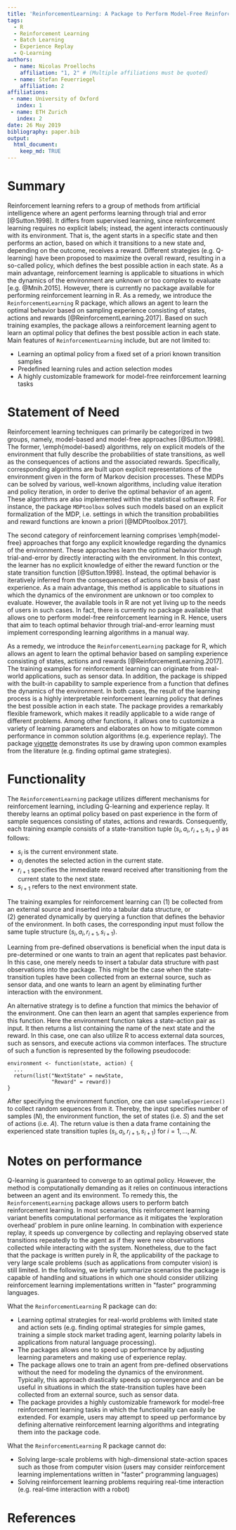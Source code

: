 ```yaml
---
title: 'ReinforcementLearning: A Package to Perform Model-Free Reinforcement Learning in R'
tags:
  - R
  - Reinforcement Learning
  - Batch Learning
  - Experience Replay
  - Q-Learning
authors:
  - name: Nicolas Proellochs
    affiliation: "1, 2" # (Multiple affiliations must be quoted)
  - name: Stefan Feuerriegel
    affiliation: 2
affiliations:
 - name: University of Oxford
   index: 1
 - name: ETH Zurich
   index: 2
date: 26 May 2019
bibliography: paper.bib
output:
  html_document:
    keep_md: TRUE
---
```


# Summary

Reinforcement learning refers to a group of methods from artificial intelligence where an agent performs learning through trial and error [@Sutton.1998]. It differs from supervised learning, since reinforcement learning requires no explicit labels; instead, the agent interacts continuously with its environment. That is, the agent starts in a specific state and then performs an action, based on which it transitions to a new state and, depending on the outcome, receives a reward. Different strategies (e.g. Q-learning) have been proposed to maximize the overall reward, resulting in a so-called policy, which defines the best possible action in each state. As a main advantage, reinforcement learning is applicable to situations in which the dynamics of the environment are unknown or too complex to evaluate [e.g. @Mnih.2015]. However, there is currently no package available for performing reinforcement learning in R. As a remedy, we introduce the `ReinforcementLearning` R package, which allows an agent to learn the optimal behavior based on sampling experience consisting of states, actions and rewards [@ReinforcementLearning.2017]. Based on such training examples, the package allows a reinforcement learning agent to learn an optimal policy that defines the best possible action in each state. Main features of `ReinforcementLearning` include, but are not limited to:

- Learning an optimal policy from a fixed set of a priori known transition samples
- Predefined learning rules and action selection modes
- A highly customizable framework for model-free reinforcement learning tasks

# Statement of Need

<!--Model-based RL / MDPs --> 
Reinforcement learning techniques can primarily be categorized in two groups, namely, model-based and model-free approaches [@Sutton.1998]. The former, \emph{model-based} algorithms, rely on explicit models of the environment that fully describe the probabilities of state transitions, as well as the consequences of actions and the associated rewards. Specifically, corresponding algorithms are built upon explicit representations of the environment given in the form of Markov decision processes. These MDPs can be solved by various, well-known algorithms, including value iteration and policy iteration, in order to derive the optimal behavior of an agent. These algorithms are also implemented within the statistical software R. For instance, the package `MDPtoolbox` solves such models based on an explicit formalization of the MDP, i.e. settings in which the transition probabilities and reward functions are known a priori [@MDPtoolbox.2017].

<!--Model-free RL --> 
The second category of reinforcement learning comprises \emph{model-free} approaches that forgo any explicit knowledge regarding the dynamics of the environment. These approaches learn the optimal behavior through trial-and-error by directly interacting with the environment. In this context, the learner has no explicit knowledge of either the reward function or the state transition function [@Sutton.1998]. Instead, the optimal behavior is iteratively inferred from the consequences of actions on the basis of past experience. As a main advantage, this method is applicable to situations in which the dynamics of the environment are unknown or too complex to evaluate. However, the available tools in R are not yet living up to the needs of users in such cases. In fact, there is currently no package available that allows one to perform model-free reinforcement learning in R. Hence, users that aim to teach optimal behavior through trial-and-error learning must implement corresponding learning algorithms in a manual way.

<!-- RL package --> 
As a remedy, we introduce the `ReinforcementLearning` package for R, which allows an agent to learn the optimal behavior based on sampling experience consisting of states, actions and rewards  [@ReinforcementLearning.2017]. The training examples for reinforcement learning can originate from real-world applications, such as sensor data. In addition, the package is shipped with the built-in capability to sample experience from a function that defines the dynamics of the environment. In both cases, the result of the learning process is a highly interpretable reinforcement learning policy that defines the best possible action in each state. The package provides a remarkably flexible framework, which makes it readily applicable to a wide range of different problems. Among other functions, it allows one to customize a variety of learning parameters and elaborates on how to mitigate common performance in common solution algorithms (e.g. experience replay). The package [vignette](https://github.com/nproellochs/ReinforcementLearning/blob/master/vignettes/ReinforcementLearning.Rmd) demonstrates its use by drawing upon common examples from the literature (e.g. finding optimal game strategies).

# Functionality

The `ReinforcementLearning` package utilizes different mechanisms for reinforcement learning, including Q-learning and experience replay. It thereby learns an optimal policy based on past experience in the form of sample sequences consisting of states, actions and rewards. Consequently, each training example consists of a state-transition tuple $(s_i, a_i, r_{i+1}, s_{i+1})$ as follows:

* $s_i$ is the current environment state.
* $a_i$ denotes the selected action in the current state.
* $r_{i+1}$ specifies the immediate reward received after transitioning from the current state to the next state.
* $s_{i+1}$ refers to the next environment state.

The training examples for reinforcement learning can (1)&nbsp;be collected from an external source and inserted into a tabular data structure, or (2)&nbsp;generated dynamically by querying a function that defines the behavior of the environment. In both cases, the corresponding input must follow the same tuple structure $(s_i, a_i, r_{i+1}, s_{i+1})$.

Learning from pre-defined observations is beneficial when the input data is pre-determined or one wants to train an agent that replicates past behavior. In this case, one merely needs to insert a tabular data structure with past observations into the package. This might be the case when the state-transition tuples have been collected from an external source, such as sensor data, and one wants to learn an agent by eliminating further interaction with the environment. 

An alternative strategy is to define a function that mimics the behavior of the environment. One can then learn an agent that samples experience from this function. Here the environment function takes a state-action pair as input. It then returns a list containing the name of the next state and the reward. In this case, one can also utilize R to access external data sources, such as sensors, and execute actions via common interfaces. The structure of such a function is represented by the following pseudocode:

```
environment <- function(state, action) {
  ...
  return(list("NextState" = newState,
              "Reward" = reward))
}
```

After specifying the environment function, one can use `sampleExperience()` to collect random sequences from it. Thereby, the input specifies number of samples ($N$), the environment function, the set of states (i.e. $S$) and the set of actions (i.e. $A$). The return value is then a data frame containing the experienced state transition tuples $(s_i, a_i, r_{i+1}, s_{i+1})$ for $i = 1, \ldots, N$. 


# Notes on performance

Q-learning is guaranteed to converge to an optimal policy. However, the method is computationally demanding as it relies on continuous interactions between an agent and its environment. To remedy this, the `ReinforcementLearning` package allows users to perform batch reinforcement learning. In most scenarios, this reinforcement learning variant benefits computational performance as it mitigates the ‘exploration overhead’ problem in pure online learning. In combination with experience replay, it speeds up convergence by collecting and replaying observed state transitions repeatedly to the agent as if they were new observations collected while interacting with the system. Nonetheless, due to the fact that the package is written purely in R, the applicability of the package to very large scale problems (such as applications from computer vision) is still limited. In the following, we briefly summarize scenarios the package is capable of handling and situations in which one should consider utilizing reinforcement learning implementations written in "faster" programming languages.

What the `ReinforcementLearning` R package can do:

* Learning optimal strategies for real-world problems with limited state and action sets (e.g. finding optimal strategies for simple games, training a simple stock market trading agent, learning polarity labels in applications from natural language processing).
* The packages allows one to speed up performance by adjusting learning parameters and making use of experience replay.
* The package allows one to train an agent from pre-defined observations without the need for modeling the dynamics of the environment. Typically, this approach drastically speeds up convergence and can be useful in situations in which the state-transition tuples have been collected from an external source, such as sensor data.
* The package provides a highly customizable framework for model-free reinforcement learning tasks in which the functionality can easily be extended. For example, users may attempt to speed up performance by defining alternative reinforcement learning algorithms and integrating them into the package code.

What the `ReinforcementLearning` R package cannot do:

* Solving large-scale problems with high-dimensional state-action spaces such as those from computer vision (users may consider reinforcement learning implementations written in "faster" programming languages)
* Solving reinforcement learning problems requiring real-time interaction (e.g. real-time interaction with a robot)


# References
